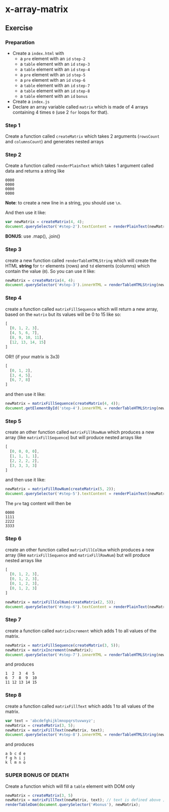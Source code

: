 # x-array-matrix

## Exercise



### Preparation

- Create a `index.html` with
  - a `pre` element with an `id` `step-2`
  - a `table` element with an `id` `step-3`
  - a `table` element with an `id` `step-4`
  - a `pre` element with an `id` `step-5`
  - a `pre` element with an `id` `step-6`
  - a `table` element with an `id` `step-7`
  - a `table` element with an `id` `step-8`
  - a `table` element with an `id` `bonus`
- Create a `index.js`
- Declare an array variable called `matrix` which is made of
  4 arrays containing 4 times `0` (use 2 `for` loops for that).

### Step 1

Create a function called `createMatrix` which takes
2 arguments (`rowsCount` and `columnsCount`) and generates nested arrays

### Step 2

Create a function called `renderPlainText` which takes 1 argument called data
and returns a string like

````
0000
0000
0000
0000
````

__Note__: to create a new line in a string, you should use `\n`.

And then use it like:

````js
var newMatrix = createMatrix(4, 4);
document.querySelector('#step-2').textContent = renderPlainText(newMatrix);
````

__BONUS__: use .map(), .join()


### Step 3

create a new function called `renderTableHTMLString` which will create
the HTML **string** for `tr` elements (rows) and `td` elements (columns)
which contain the value (`0`).
So you can use it like:

````js
newMatrix = createMatrix(4, 4);
document.querySelector('#step-3').innerHTML = renderTableHTMLString(newMatrix);
````

### Step 4

create a function called `matrixFillSequence` which will return a
new array, based on the `matrix` but its values will be 0 to 15 like so:

````js
[
  [0, 1, 2, 3],
  [4, 5, 6, 7],
  [8, 9, 10, 11],
  [12, 13, 14, 15]
]
````

OR!! (if your matrix is 3x3)

````js
[
  [0, 1, 2],
  [3, 4, 5],
  [6, 7, 8]
]
````

and then use it like:

````js
newMatrix = matrixFillSequence(createMatrix(4, 4));
document.getElementById('step-4').innerHTML = renderTableHTMLString(newMatrix);
````

### Step 5

create an other function called `matrixFillRowNum` which produces a
new array (like `matrixFillSequence`) but will produce nested arrays
like

````js
[
  [0, 0, 0, 0],
  [1, 1, 1, 1],
  [2, 2, 2, 2],
  [3, 3, 3, 3]
]
````

and then use it like:

````js
newMatrix = matrixFillRowNum(createMatrix(5, 2));
document.querySelector('#step-5').textContent = renderPlainText(newMatrix);
````

The `pre` tag content will then be

````
0000
1111
2222
3333
````

### Step 6

create an other function called `matrixFillColNum` which produces a
new array (like `matrixFillSequence` and `matrixFillRowNum`) but will
produce nested arrays like

````js
[
  [0, 1, 2, 3],
  [0, 1, 2, 3],
  [0, 1, 2, 3],
  [0, 1, 2, 3]
]
````

````js
newMatrix = matrixFillColNum(createMatrix(2, 5));
document.querySelector('#step-6').textContent = renderPlainText(newMatrix);
````

### Step 7

create a function called `matrixIncrement` which adds 1 to all values of the matrix.

````js
newMatrix = matrixFillSequence(createMatrix(3, 5));
newMatrix = matrixIncrement(newMatrix);
document.querySelector('#step-7').innerHTML = renderTableHTMLString(newMatrix);
````

and produces

````
1  2  3  4  5
6  7  8  9  10
11 12 13 14 15
````


### Step 8

create a function called `matrixFillText` which adds 1 to all values of the matrix.

````js
var text = 'abcdefghijklmnopqrstuvwxyz';
newMatrix = createMatrix(3, 5);
newMatrix = matrixFillText(newMatrix, text);
document.querySelector('#step-8').innerHTML = renderTableHTMLString(newMatrix);
````

and produces

````
a b c d e
f g h i j
k l m n o
````


### SUPER BONUS OF DEATH

Create a function which will fill a `table` element with DOM only

````js
newMatrix = createMatrix(3, 5)
newMatrix = matrixFillText(newMatrix, text); // text is defined above ;)
renderTableDom(document.querySelector('#bonus'), newMatrix);
````
